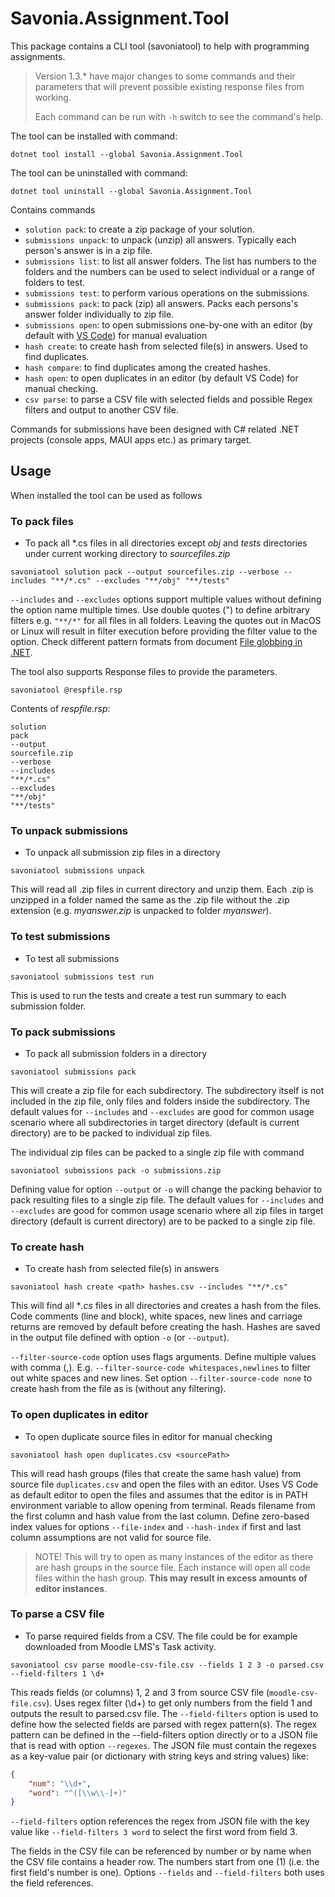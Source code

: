 # Savonia.Assignment.Tool

This package contains a CLI tool (savoniatool) to help with programming assignments.

> Version 1.3.* have major changes to some commands and their parameters that will prevent possible existing response files from working.
>
> Each command can be run with `-h` switch to see the command's help.

The tool can be installed with command:
```dotnetcli
dotnet tool install --global Savonia.Assignment.Tool
```

The tool can be uninstalled with command:
```dotnetcli
dotnet tool uninstall --global Savonia.Assignment.Tool
```

Contains commands

- `solution pack`: to create a zip package of your solution.
- `submissions unpack`: to unpack (unzip) all answers. Typically each person's answer is in a zip file.
- `submissions list`: to list all answer folders. The list has numbers to the folders and the numbers can be used to select individual or a range of folders to test.
- `submissions test`: to perform various operations on the submissions.
- `submissions pack`: to pack (zip) all answers. Packs each persons's answer folder individually to zip file.
- `submissions open`: to open submissions one-by-one with an editor (by default with [VS Code](https://code.visualstudio.com/)) for manual evaluation
- `hash create`: to create hash from selected file(s) in answers. Used to find duplicates.
- `hash compare`: to find duplicates among the created hashes.
- `hash open`: to open duplicates in an editor (by default VS Code) for manual checking.
- `csv parse`: to parse a CSV file with selected fields and possible Regex filters and output to another CSV file.

Commands for submissions have been designed with C# related .NET projects (console apps, MAUI apps etc.) as primary target.

## Usage

When installed the tool can be used as follows

### To pack files

- To pack all \*.cs files in all directories except *obj* and *tests* directories under current working directory to *sourcefiles.zip*

```dotnetcli
savoniatool solution pack --output sourcefiles.zip --verbose --includes "**/*.cs" --excludes "**/obj" "**/tests"
```

`--includes` and `--excludes` options support multiple values without defining the option name multiple times. Use double quotes (") to define arbitrary filters e.g. `"**/*"` for all files in all folders. Leaving the quotes out in MacOS or Linux will result in filter execution before providing the filter value to the option. Check different pattern formats from document [File globbing in .NET](https://learn.microsoft.com/en-us/dotnet/core/extensions/file-globbing#pattern-formats).

The tool also supports Response files to provide the parameters.

```dotnetcli
savoniatool @respfile.rsp
```

Contents of *respfile.rsp*:
```
solution
pack
--output
sourcefile.zip
--verbose
--includes
"**/*.cs"
--excludes
"**/obj"
"**/tests"
```

### To unpack submissions

- To unpack all submission zip files in a directory

```dotnetcli
savoniatool submissions unpack
```

This will read all .zip files in current directory and unzip them. Each .zip is unzipped in a folder named the same as the .zip file without the .zip extension (e.g. *myanswer.zip* is unpacked to folder *myanswer*).

### To test submissions

- To test all submissions

```dotnetcli
savoniatool submissions test run
```

This is used to run the tests and create a test run summary to each submission folder.

### To pack submissions

- To pack all submission folders in a directory

```dotnetcli
savoniatool submissions pack
```

This will create a zip file for each subdirectory. The subdirectory itself is not included in the zip file, only files and folders inside the subdirectory. The default values for `--includes` and `--excludes` are good for common usage scenario where all subdirectories in target directory (default is current directory) are to be packed to individual zip files.

The individual zip files can be packed to a single zip file with command

```dotnetcli
savoniatool submissions pack -o submissions.zip
```

Defining value for option `--output` or `-o` will change the packing behavior to pack resulting files to a single zip file. The default values for `--includes` and `--excludes` are good for common usage scenario where all zip files in target directory (default is current directory) are to be packed to a single zip file.

### To create hash

- To create hash from selected file(s) in answers

```dotnetcli
savoniatool hash create <path> hashes.csv --includes "**/*.cs"
```

This will find all **.cs* files in all directories and creates a hash from the files. Code comments (line and block), white spaces, new lines and carriage returns are removed by default before creating the hash. Hashes are saved in the output file defined with option `-o` (or `--output`).

`--filter-source-code` option uses flags arguments. Define multiple values with comma (,). E.g. `--filter-source-code whitespaces,newlines` to filter out white spaces and new lines. Set option `--filter-source-code none` to create hash from the file as is (without any filtering).

### To open duplicates in editor

- To open duplicate source files in editor for manual checking

```dotnetcli
savoniatool hash open duplicates.csv <sourcePath>
```

This will read hash groups (files that create the same hash value) from source file `duplicates.csv` and open the files with an editor. Uses VS Code as default editor to open the files and assumes that the editor is in PATH environment variable to allow opening from terminal. Reads filename from the first column and hash value from the last column. Define zero-based index values for options `--file-index` and `--hash-index` if first and last column assumptions are not valid for source file.

> NOTE! This will try to open as many instances of the editor as there are hash groups in the source file. Each instance will open all code files within the hash group. **This may result in excess amounts of editor instances**.

### To parse a CSV file

- To parse required fields from a CSV. The file could be for example downloaded from Moodle LMS's Task activity.

```dotnetcli
savoniatool csv parse moodle-csv-file.csv --fields 1 2 3 -o parsed.csv --field-filters 1 \d+
```

This reads fields (or columns) 1, 2 and 3 from source CSV file (`moodle-csv-file.csv`). Uses regex filter (\d+) to get only numbers from the field 1 and outputs the result to parsed.csv file. The `--field-filters` option is used to define how the selected fields are parsed with regex pattern(s). The regex pattern can be defined in the --field-filters option directly or to a JSON file that is read with option `--regexes`. The JSON file must contain the regexes as a key-value pair (or dictionary with string keys and string values) like:

```json
{
    "num": "\\d+",
    "word": "^([\\w\\-]+)"
}
```

`--field-filters` option references the regex from JSON file with the key value like `--field-filters 3 word` to select the first word from field 3.

The fields in the CSV file can be referenced by number or by name when the CSV file contains a header row. The numbers start from one (1) (i.e. the first field's number is one). Options `--fields` and `--field-filters` both uses the field references.
